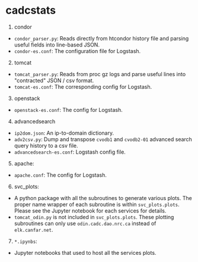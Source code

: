 # cadcstats

1. condor
  * ```condor_parser.py```: Reads directly from htcondor history file and parsing useful fields into line-based JSON.
  * ```condor-es.conf```: The configuration file for Logstash.

2. tomcat 
  * ```tomcat_parser.py```: Reads from proc gz logs and parse useful lines into "contracted" JSON / csv format.
  * ```tomcat-es.conf```: The corresponding config for Logstash.

3. openstack
  * ```openstack-es.conf```: The config for Logstash.

4. advancedsearch
  * ```ip2dom.json```: An ip-to-domain dictionary.
  * ```adv2csv.py```: Dump and transpose ```cvodb1``` and ```cvodb2-01``` advanced search query history to a csv file.
  * ```advancedsearch-es.conf```: Logstash config file.

5. apache:
  * ```apache.conf```: The config for Logstash.

6. svc_plots:
  * A python package with all the subroutines to generate various plots. The proper name wrapper of each subroutine is within ```svc_plots.plots```. Please see the Jupyter notebook for each services for details.
  *  ```tomcat_odin.py``` is not included in ```svc_plots.plots```. These plotting subroutines can only use ```odin.cadc.dao.nrc.ca``` instead of ```elk.canfar.net```.

7. ```*.ipynbs```:
  * Jupyter notebooks that used to host all the services plots.

